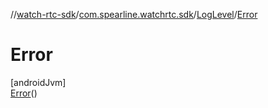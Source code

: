 //[watch-rtc-sdk](../../../../index.md)/[com.spearline.watchrtc.sdk](../../index.md)/[LogLevel](../index.md)/[Error](index.md)

# Error

[androidJvm]\
[Error](index.md)()
